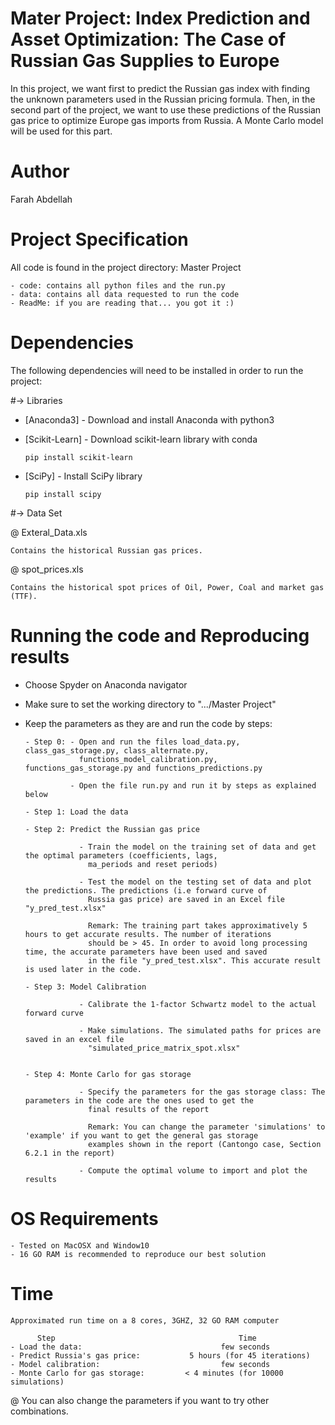 # Mater Project: Index Prediction and Asset Optimization: The Case of Russian Gas Supplies to Europe

In this project, we want first to predict the Russian gas index with finding the unknown parameters used in the Russian pricing formula. Then, in the second part of the project, we want to use these predictions of the Russian gas price to optimize Europe gas imports from Russia. A Monte Carlo model will be used for this part. 

# Author

Farah Abdellah

    
# Project Specification

All code is found in the project directory: Master Project

    - code: contains all python files and the run.py
    - data: contains all data requested to run the code
    - ReadMe: if you are reading that... you got it :)
    
# Dependencies

The following dependencies will need to be installed in order to run the project:

#-> Libraries

* [Anaconda3] - Download and install Anaconda with python3
* [Scikit-Learn] - Download scikit-learn library with conda

    ``pip install scikit-learn``

* [SciPy] - Install SciPy library 

    ``pip install scipy``
    

#-> Data Set

@ Exteral_Data.xls

    Contains the historical Russian gas prices.

@ spot_prices.xls

    Contains the historical spot prices of Oil, Power, Coal and market gas (TTF).


# Running the code and Reproducing results 

- Choose Spyder on Anaconda navigator

- Make sure to set the working directory to ".../Master Project"

- Keep the parameters as they are and run the code by steps:

      - Step 0: - Open and run the files load_data.py, class_gas_storage.py, class_alternate.py, 
                  functions_model_calibration.py, functions_gas_storage.py and functions_predictions.py
                  
                - Open the file run.py and run it by steps as explained below
      
      - Step 1: Load the data
      
      - Step 2: Predict the Russian gas price
      
                  - Train the model on the training set of data and get the optimal parameters (coefficients, lags,            
                    ma_periods and reset periods)
                   
                  - Test the model on the testing set of data and plot the predictions. The predictions (i.e forward curve of 
                    Russia gas price) are saved in an Excel file "y_pred_test.xlsx"
                    
                    Remark: The training part takes approximatively 5 hours to get accurate results. The number of iterations 
                    should be > 45. In order to avoid long processing time, the accurate parameters have been used and saved 
                    in the file "y_pred_test.xlsx". This accurate result is used later in the code. 
                  
      - Step 3: Model Calibration
      
                  - Calibrate the 1-factor Schwartz model to the actual forward curve 
                  
                  - Make simulations. The simulated paths for prices are saved in an excel file 
                    "simulated_price_matrix_spot.xlsx"
      
      
      - Step 4: Monte Carlo for gas storage
      
                  - Specify the parameters for the gas storage class: The parameters in the code are the ones used to get the     
                    final results of the report
                    
                    Remark: You can change the parameter 'simulations' to 'example' if you want to get the general gas storage 
                    examples shown in the report (Cantongo case, Section 6.2.1 in the report)
                    
                  - Compute the optimal volume to import and plot the results 
                   
          

# OS Requirements

    - Tested on MacOSX and Window10
    - 16 GO RAM is recommended to reproduce our best solution 
    

# Time

    Approximated run time on a 8 cores, 3GHZ, 32 GO RAM computer 
    
          Step                                         Time
    - Load the data:                               few seconds
    - Predict Russia's gas price:           5 hours (for 45 iterations)
    - Model calibration:                           few seconds
    - Monte Carlo for gas storage:         < 4 minutes (for 10000 simulations)

@ You can also change the parameters if you want to try other combinations.
